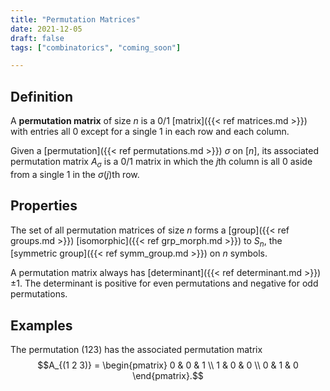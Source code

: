 ```yaml
---
title: "Permutation Matrices"
date: 2021-12-05
draft: false
tags: ["combinatorics", "coming_soon"]

---
```



## Definition
A **permutation matrix** of size $n$ is a $0/1$ [matrix]({{< ref matrices.md >}}) with entries all $0$ except for a single $1$ in each row and each column. 

Given a [permutation]({{< ref permutations.md >}}) $\sigma$ on $[n]$, its associated permutation matrix $A_\sigma$ is a $0/1$ matrix in which the $j$th column is all $0$ aside from a single $1$ in the $\sigma(j)$th row. 

## Properties
The set of all permutation matrices of size $n$ forms a [group]({{< ref groups.md >}}) [isomorphic]({{< ref grp_morph.md >}}) to $S_n$, the [symmetric group]({{< ref symm_group.md >}}) on $n$ symbols.

A permutation matrix always has [determinant]({{< ref determinant.md >}}) $\pm 1$. The determinant is positive for even permutations and negative for odd permutations.

## Examples
The permutation $(1 2 3)$ has the associated permutation matrix $$A_{(1 2 3)} = \begin{pmatrix} 0 & 0 & 1 \\ 1 & 0 & 0 \\ 0 & 1 & 0 \end{pmatrix}.$$